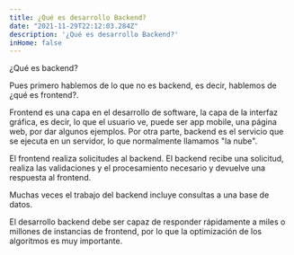 ```yaml
---
title: ¿Qué es desarrollo Backend?
date: "2021-11-29T22:12:03.284Z"
description: '¿Qué es desarrollo Backend?'
inHome: false
---
```


¿Qué es backend?

Pues primero hablemos de lo que no es backend, es decir, hablemos de ¿qué es frontend?. 

Frontend es una capa en el desarrollo de software, la capa de la interfaz gráfica, es decir, lo que el usuario ve, puede ser app mobile, una página web, por dar algunos ejemplos. Por otra parte, backend es el servicio que se ejecuta en un servidor, lo que normalmente llamamos "la nube".

El frontend realiza solicitudes al backend. El backend recibe una solicitud, realiza las validaciones y el procesamiento necesario y devuelve una respuesta al frontend.

Muchas veces el trabajo del backend incluye consultas a una base de datos.

El desarrollo backend debe ser capaz de responder rápidamente a miles o millones de instancias de frontend, por lo que la optimización de los algoritmos es muy importante.
